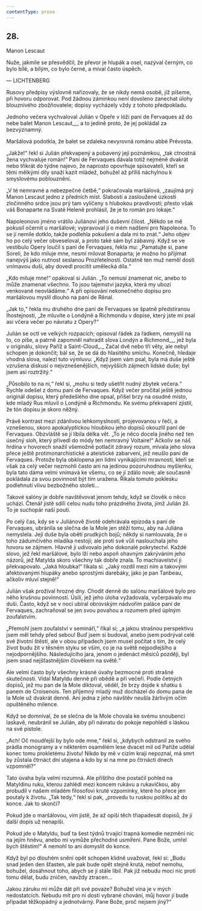 ```yaml
---
contentType: prose
---
```


## 28.  
Manon Lescaut

Nuže, jakmile se přesvědčil, že převor je hlupák a osel, nazýval černým, co bylo bílé, a bílým, co bylo černé, a míval často úspěch.

— LICHTENBERG

Rusovy předpisy výslovně nařizovaly, že se nikdy nemá osobě, jíž píšeme, při hovoru odporovat. Pod žádnou záminkou není dovoleno zanechat úlohy blouznivého zbožňovatele; dopisy vycházely vždy z tohoto předpokladu.

Jednoho večera vychvaloval Julián v Opeře v lóži paní de Fervaques až do nebe balet Manon Lescaut_,_ a to jedině proto, že jej pokládal za bezvýznamný.

Maršálová podotkla, že balet se zdaleka nevyrovná románu abbé Prévosta.

„Jakže!“ řekl si Julián překvapený a pobavený její poznámkou, „tak ctnostná žena vychvaluje román!“ Paní de Fervaques dávala totiž nejméně dvakrát nebo třikrát do týdne najevo, že naprosto opovrhuje spisovateli, kteří se těmi mělkými díly snaží kazit mládež, bohužel až příliš náchylnou k smyslovému poblouznění.

„V té nemravné a nebezpečné četbě,“ pokračovala maršálová, „zaujímá prý Manon Lescaut jedno z předních míst. Slabosti a zasloužené úzkosti zločinného srdce jsou prý tam vylíčeny s hlubokou pravdivostí; přesto však váš Bonaparte na Svaté Heleně prohlásil, že je to román pro lokaje.“

Napoleonovo jméno vrátilo Juliánovi jeho duševní čilost. „Někdo se mě pokusil očernit u maršálové; vypravoval jí o mém nadšení pro Napoleona. To se jí nemile dotklo, takže podlehla pokušení a dala mi to znát.“ Jeho objev ho po celý večer obveseloval, a proto také sám byl zábavný. Když se ve vestibulu Opery loučil s paní de Fervaques, řekla mu: „Pamatujte si, pane Soreli, že kdo miluje mne, nesmí milovat Bonaparta; je možno ho přijímat nanejvýš jako nutnost seslanou Prozřetelností. Ostatně ten muž neměl dosti vnímavou duši, aby dovedl procítit umělecká díla.“

„Kdo miluje mne!“ opakoval si Julián. „To nemusí znamenat nic, anebo to může znamenat všechno. To jsou tajemství jazyka, která my ubozí venkované neovládáme.“ A při opisování nekonečného dopisu pro maršálovou myslil dlouho na paní de Rênal.

„Jak to,“ řekla mu druhého dne paní de Fervaques se špatně předstíranou lhostejností, „že mluvíte o Londýně a Richmondu v dopise, který jste mi psal asi včera večer po návratu z Opery?“

Julián se octl ve velkých rozpacích; opisoval řádek za řádkem, nemyslil na to, co píše, a patrně zapomněl nahradit slova Londýn a Richmond_,_ jež byla v originálu, slovy Paříž a Saint-Cloud_._ Začal dvě nebo tři věty, ale nebyl schopen je dokončit; bál se, že se dá do hlasitého smíchu. Konečně, hledaje vhodná slova, nalezl tuto výmluvu: „Když jsem vám psal, byla má duše ještě vzrušena diskusí o nejvznešenějších, nejvyšších zájmech lidské duše; byl jsem asi roztržitý.“

„Působilo to na ni,“ řekl si, „mohu si tedy ušetřit nudný zbytek večera.“ Rychle odešel z domu paní de Fervaques. Když večer pročítal ještě jednou originál dopisu, který předešlého dne opsal, přišel brzy na osudné místo, kde mladý Rus mluvil o Londýně a Richmondu. Ke svému překvapení zjistil, že tón dopisu je skoro něžný.

Právě kontrast mezi zdánlivou lehkomyslností, projevovanou v řeči, a vznešenou, skoro apokalyptickou hloubkou jeho dopisů okouzlil paní de Fervaques. Obzvláště se jí líbila délka vět. „To je něco docela jiného než ten úsečný sloh, který přivedl do módy ten nemravný Voltaire!“ Ačkoliv se náš hrdina v hovorech snažil všemožně potlačit zdravý rozum, mívala jeho slova přece ještě protimonarchistické a ateistické zabarvení, jež neušlo paní de Fervaques. Protože byla obklopena jen lidmi vynikajícími mravností, kteří se však za celý večer nezmohli často ani na jedinou pozoruhodnou myšlenku, byla tato dáma velmi vnímavá ke všemu, co se jí zdálo nové; ale současně pokládala za svou povinnost být tím uražena. Říkala tomuto poklesku podlehnutí vlivu bezbožného století…

Takové salóny je dobře navštěvovat jenom tehdy, když se člověk o něco uchází. Čtenář jistě sdílí celou nudu toho prázdného života, jímž Julián žil. To je suchopár naší pouti.

Po celý čas, kdy se v Juliánově životě odehrávala epizoda s paní de Fervaques, ubránila se slečna de la Mole jen stěží tomu, aby na Juliána nemyslela. Její duše byla obětí prudkých bojů; někdy si namlouvala, že o toho zádumčivého mladíka nestojí; ale proti své vůli naslouchala jeho hovoru se zájmem. Hlavně ji udivovalo jeho dokonalé pokrytectví. Každé slovo, jež řekl maršálové, bylo lží nebo aspoň ohavným zakrýváním jeho názorů, jež Matylda skoro všechny tak dobře znala. To machiavelství ji překvapovalo. „Jaká hloubka!“ říkala si. „Jaký rozdíl mezi ním a takovými afektovanými hlupáky anebo sprostými darebáky, jako je pan Tanbeau, ačkoliv mluví stejně!“

Julián však prožíval hrozné dny. Chodit denně do salónu maršálové bylo pro něho krušnou povinností. Úsilí, jež jeho úloha vyžadovala, vyčerpávalo mu duši. Často, když se v noci ubíral obrovským nádvořím paláce paní de Fervaques, zachraňoval se jen svou povahou a rozumem před úplným zoufalstvím.

„Přemohl jsem zoufalství v semináři,“ říkal si; „a jakou strašnou perspektivu jsem měl tehdy před sebou! Buď jsem si budoval, anebo jsem podrýval celé své životní štěstí, ale v obou případech jsem musel počítat s tím, že celý život budu žít v těsném styku se vším, co je na světě nejpodlejšího a nejodpornějšího. Následujícího jara, jenom o jedenáct měsíců později, byl jsem snad nejšťastnějším člověkem na světě.“

Ale velmi často byly všechny krásné úvahy bezmocné proti strašné skutečnosti. Vídal Matyldu denně při obědě a při večeři. Podle četných dopisů, jež mu pan de la Mole diktoval, věděl, že brzy dojde k sňatku s panem de Croisenois. Ten příjemný mladý muž docházel do domu pana de la Mole už dvakrát denně. Ani jedna z jeho návštěv neušla žárlivým očím opuštěného milence.

Když se domníval, že se slečna de la Mole chovala ke svému snoubenci laskavě, neubránil se Julián, aby při návratu do pokoje nepohlédl s láskou na své pistole.

„Ach! Oč moudřejší by bylo ode mne,“ řekl si, „kdybych odstranil ze svého prádla monogramy a v některém osamělém lese dvacet mil od Paříže udělal konec tomu prokletému životu! Nikdo by mě v cizím kraji nepoznal, má smrt by zůstala čtrnáct dní utajena a kdo by si na mne po čtrnácti dnech vzpomněl?“

Tato úvaha byla velmi rozumná. Ale příštího dne postačil pohled na Matyldinu ruku, kterou zahlédl mezi koncem rukávu a rukavičkou, aby probudil v našem mladém filosofovi kruté vzpomínky, které ho přece jen poutaly k životu. „Tak tedy,“ řekl si pak, „provedu tu ruskou politiku až do konce. Jak to skončí?

Pokud jde o maršálovou, vím jistě, že až opíši těch třiapadesát dopisů, že jí další dopis už nenapíši.

Pokud jde o Matyldu, buď ta šest týdnů trvající trapná komedie nezmění nic na jejím hněvu, anebo mi vymůže přechodné usmíření. Pane Bože, umřel bych štěstím!“ A nemohl to ani domyslit do konce.

Když byl po dlouhém snění opět schopen klidně uvažovat, řekl si: „Budu snad jeden den šťasten, ale pak bude opět stejně krutá, neboť nemohu, bohužel, dosáhnout toho, abych se jí stále líbil. Pak již nebudu moci nic proti tomu dělat, budu zničen, navždy ztracen…

Jakou záruku mi může dát při své povaze? Bohužel vina je v mých nedostatcích. Nebudu mít pro ni dosti vybrané chování, můj hovor jí bude připadat těžkopádný a jednotvárný. Pane Bože, proč nejsem jiný?“
